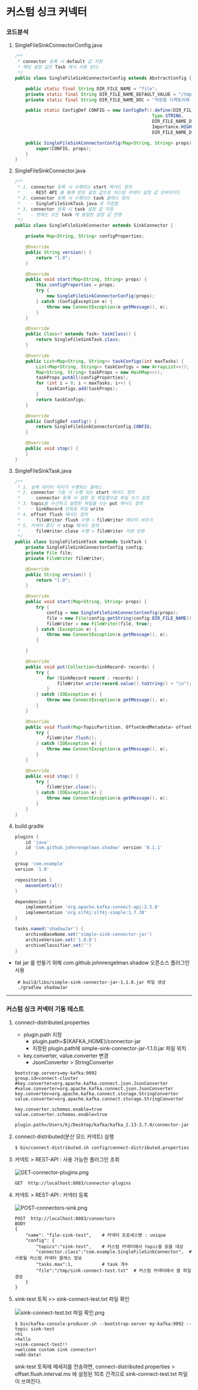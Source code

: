 # 커스텀 싱크 커넥터

### 코드분석

1. SingleFileSinkConnectorConfig.java

    ```java
    /**
     * connector 등록 시 default 값 지정
     * 해당 설정 값은 Task 에서 사용 된다.
     */
    public class SingleFileSinkConnectorConfig extends AbstractConfig {
    
        public static final String DIR_FILE_NAME = "file";
        private static final String DIR_FILE_NAME_DEFAULT_VALUE = "/tmp/kafka.txt";
        private static final String DIR_FILE_NAME_DOC = "저장할 디렉토리와 파일 이름";
    
        public static ConfigDef CONFIG = new ConfigDef().define(DIR_FILE_NAME,
                                                        Type.STRING,
                                                        DIR_FILE_NAME_DEFAULT_VALUE,
                                                        Importance.HIGH,
                                                        DIR_FILE_NAME_DOC);
    
        public SingleFileSinkConnectorConfig(Map<String, String> props) {
            super(CONFIG, props);
        }
    }
    ```
   
2. SingleFileSinkConnector.java

    ```java
    /**
     * 1. connector 등록 시 수행되는 start 메서드 정의
     *    - REST-API 를 통해 받은 설정 값으로 커스텀 커넥터 설정 값 오버라이드  
     * 2. connector 등록 시 수행되는 task 클래스 정의
     *    - SingleFileSinkTask.java 로 지정함
     * 3. connector 등록 시 task 설정 값 지정
     *    - 현재는 모든 task 에 동일한 설정 값 반영
     */
    public class SingleFileSinkConnector extends SinkConnector {
    
        private Map<String, String> configProperties;
    
        @Override
        public String version() {
            return "1.0";
        }
    
        @Override
        public void start(Map<String, String> props) {
            this.configProperties = props;
            try {
                new SingleFileSinkConnectorConfig(props);
            } catch (ConfigException e) {
                throw new ConnectException(e.getMessage(), e);
            }
        }
    
        @Override
        public Class<? extends Task> taskClass() {
            return SingleFileSinkTask.class;
        }
    
        @Override
        public List<Map<String, String>> taskConfigs(int maxTasks) {
            List<Map<String, String>> taskConfigs = new ArrayList<>();
            Map<String, String> taskProps = new HashMap<>();
            taskProps.putAll(configProperties);
            for (int i = 0; i < maxTasks; i++) {
                taskConfigs.add(taskProps);
            }
            return taskConfigs;
        }
    
        @Override
        public ConfigDef config() {
            return SingleFileSinkConnectorConfig.CONFIG;
        }
    
        @Override
        public void stop() {
        }
    }
    ```
   
3. SingleFileSinkTask.java

    ```java
    /**
     * 1. 실제 데이터 처리가 수행되는 클래스
     * 2. connector 기동 시 수행 되는 start 메서드 정의
     *    - connector 등록 시 설정 된 파일명으로 파일 쓰기 설정
     * 3. topic을 수신하고 설정된 파일을 쓰는 put 메서드 정의
     *    - SinkRecord 단위로 파일 write
     * 4. offset flush 메서드 정의 
     *    - fileWriter.flush 수행 > fileWriter 메모리 비우기 
     * 5. 커넥터 중지 시 stop 메서드 정의
     *    - fileWriter.close 수행 > fileWriter 자원 반환
     */
    public class SingleFileSinkTask extends SinkTask {
        private SingleFileSinkConnectorConfig config;
        private File file;
        private FileWriter fileWriter;
    
        @Override
        public String version() {
            return "1.0";
        }
    
        @Override
        public void start(Map<String, String> props) {
            try {
                config = new SingleFileSinkConnectorConfig(props);
                file = new File(config.getString(config.DIR_FILE_NAME));
                fileWriter = new FileWriter(file, true);
            } catch (Exception e) {
                throw new ConnectException(e.getMessage(), e);
            }
    
        }
    
        @Override
        public void put(Collection<SinkRecord> records) {
            try {
                for (SinkRecord record : records) {
                    fileWriter.write(record.value().toString() + "\n");
                }
            } catch (IOException e) {
                throw new ConnectException(e.getMessage(), e);
            }
        }
    
        @Override
        public void flush(Map<TopicPartition, OffsetAndMetadata> offsets) {
            try {
                fileWriter.flush();
            } catch (IOException e) {
                throw new ConnectException(e.getMessage(), e);
            }
        }
    
        @Override
        public void stop() {
            try {
                fileWriter.close();
            } catch (IOException e) {
                throw new ConnectException(e.getMessage(), e);
            }
        }
    }
    ```

4. build.gradle

    ```groovy
    plugins {
        id 'java'
        id 'com.github.johnrengelman.shadow' version '8.1.1'
    }
    
    group 'com.example'
    version '1.0'
    
    repositories {
        mavenCentral()
    }
    
    dependencies {
        implementation 'org.apache.kafka:connect-api:2.5.0'
        implementation 'org.slf4j:slf4j-simple:1.7.30'
    }
    
    tasks.named('shadowJar') {
        archiveBaseName.set('simple-sink-connector-jar')
        archiveVersion.set('1.0.0')
        archiveClassifier.set('')
    }
    
    ```
    
- fat jar 를 만들기 위해 com.github.johnrengelman.shadow 오픈소스 플러그인 사용
    ```shell
     # build/libs/simple-sink-connector-jar-1.1.0.jar 파일 생성
     ./gradlew shadowJar
    ```

***
### 커스텀 싱크 커넥터 기동 테스트

1. connect-distributed.properties
    - plugin.path 지정
        - plugin.path=${KAFKA_HOME}/connector-jar
        - 지정된 plugin.path에 simple-sink-connector-jar-1.1.0.jar 파일 위치
    - key.converter, value.converter 변경
        - JsonConverter > StringConverter

    ```properties
    bootstrap.servers=my-kafka:9092
    group.id=connect-cluster
    #key.converter=org.apache.kafka.connect.json.JsonConverter
    #value.converter=org.apache.kafka.connect.json.JsonConverter
    key.converter=org.apache.kafka.connect.storage.StringConverter
    value.converter=org.apache.kafka.connect.storage.StringConverter
    
    key.converter.schemas.enable=true
    value.converter.schemas.enable=true
    
    plugin.path=/Users/kj/Desktop/kafka/kafka_2.13-3.7.0/connector-jar
    ```

2. connect-distributed(분산 모드 커넥트) 실행

    ```shell
    $ bin/connect-distributed.sh config/connect-distributed.properties
    ```

3. 커넥트 > REST-API : 사용 가능한 플러그인 조회
   <br><br>
   ![GET-connector-plugins.png](img/section9/GET-connector-plugins.png)

    ```http request
    GET  http://localhost:8083/connector-plugins
    ```

4. 커넥트 > REST-API : 커넥터 등록
   <br><br>
    ![POST-connectors-sink.png](img/section9/POST-connectors-sink.png)

    ```http request
    POST  http://localhost:8083/connectors
    BODY
    {
        "name": "file-sink-test",    # 커넥터 프로세스명 : unique
        "config": {
            "topics":"sink-test",    # 커스텀 커넥터에서 topic을 읽을 대상
            "connector.class":"com.example.SingleFileSinkConnector",  # 사용될 커스텀 커넥터 클래스 정보 
            "tasks.max":1,           # task 개수 
            "file":"/tmp/sink-connect-test.txt"  # 커스텀 커넥터에서 쓸 파일 경로 
        } 
    }
    ```

5. sink-test 토픽 >> sink-connect-test.txt 파일 확인
    <br><br>
   ![sink-connect-test.txt 파일 확인.png](img/section9/sink-connect-test.txt%20파일%20확인.png)
    ```shell
    $ bin/kafka-console-producer.sh --bootstrap-server my-kafka:9092 --topic sink-test
    >hi
    >hello
    >sink-connect-test!!
    >welcome custom sink connector!
    >add-data!
    ```

   sink-test 토픽에 메세지를 전송하면, connect-distributed.properties > offset.flush.interval.ms 에 설정된 10초 간격으로 sink-connect-test.txt 파일이 쓰여진다.

